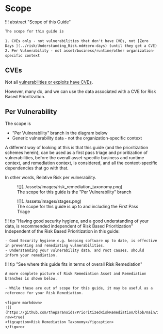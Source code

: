 # Scope

!!! abstract "Scope of this Guide"

    The scope for this guide is 

    1. CVEs only - not vulnerabilities that don't have CVEs, not [Zero Days ](../risk/Understanding_Risk.md#zero-days) (until they get a CVE)
    2. Per Vulnerability - not asset/business/runtime/other organization-specific context
## CVEs

Not all [vulnerabilities or exploits have CVEs](https://unit42.paloaltonetworks.com/state-of-exploit-development/).

However, many do, and we can use the data associated with a CVE for Risk Based Prioritization.


## Per Vulnerability 
The scope is 
- "Per Vulnerability" branch in the diagram below
- Generic vulnerability data - not the organization-specific context

A different way of looking at this is that this guide (and the prioritization schemes herein), can be used as a first pass triage and prioritization of vulnerabilities, before the overall asset-specific business and runtime context, and remediation context, is considered, and all the context-specific dependencies that go with that.

In other words, Relative Risk per vulnerability.



<figure markdown>
![](../assets/images/risk_remediation_taxonomy.png)
<figcaption>The scope for this guide is the "Per Vulnerability" branch</figcaption>
</figure>

<figure markdown>
![](../assets/images/stages.png)
<figcaption>The scope for this guide is up to and including the First Pass Triage</figcaption>
</figure>

!!! tip "Having good security hygiene, and a good understanding of your data, is recommended independent of Risk Based Prioritization"
    Independent of the Risk Based Prioritization in this guide:

    - Good Security hygiene e.g. keeping software up to date, is effective in preventing and remediating vulnerabilities.
    - Understanding your vulnerability data, and root causes, should inform your remediation.

!!! tip "See where this guide fits in terms of overall Risk Remediation"

    A more complete picture of Risk Remediation Asset and Remediation branches is shown below. 
    
    - While these are out of scope for this guide, it may be useful as a reference for your Risk Remediation.

    <figure markdown>
    ![](https://github.com/theparanoids/PrioritizedRiskRemediation/blob/main/images/RiskRemediation.png?raw=true)
    <figcaption>Risk Remediation Taxonomy</figcaption>
    </figure>
    
    